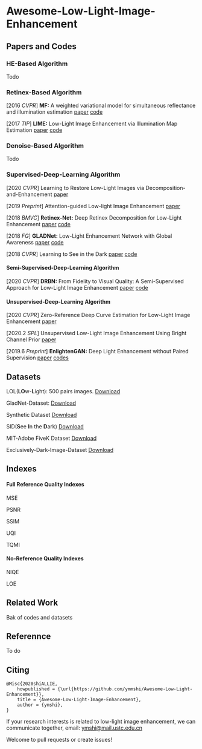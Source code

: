 # Awesome-Low-Light-Image-Enhancement

## Papers and Codes
### HE-Based Algorithm

Todo

### Retinex-Based Algorithm

[2016 *CVPR*] **MF:** A weighted variational model for simultaneous reflectance and illumination estimation [paper](https://ieeexplore.ieee.org/stamp/stamp.jsp?tp=&arnumber=7780673) [code](https://xueyangfu.github.io/paper/2016/cvpr/Matlab_implementation.zip)

[2017 *TIP*] **LIME:** Low-Light Image Enhancement via Illumination Map Estimation [paper](https://ieeexplore.ieee.org/stamp/stamp.jsp?tp=&arnumber=7782813) [code](https://sites.google.com/view/xjguo/lime)

### Denoise-Based Algorithm

Todo

### Supervised-Deep-Learning Algorithm

[2020 *CVPR*] Learning to Restore Low-Light Images via Decomposition-and-Enhancement [paper](https://openaccess.thecvf.com/content_CVPR_2020/papers/Xu_Learning_to_Restore_Low-Light_Images_via_Decomposition-and-Enhancement_CVPR_2020_paper.pdf)

[2019 *Preprint*] Attention-guided Low-light Image Enhancement [paper](https://arxiv.org/pdf/1908.00682.pdf) <!--[code](http://phi-ai.org/project/AgLLNet/default.htm)-->

[2018 *BMVC*] **Retinex-Net:** Deep Retinex Decomposition for Low-Light Enhancement [paper](https://arxiv.org/pdf/1808.04560.pdf) [code](https://github.com/weichen582/RetinexNet)

[2018 *FG*] **GLADNet:** Low-Light Enhancement Network with Global Awareness [paper](https://ieeexplore.ieee.org/stamp/stamp.jsp?tp=&arnumber=8373911) [code](https://github.com/weichen582/GLADNet)

[2018 *CVPR*] Learning to See in the Dark [paper](https://openaccess.thecvf.com/content_cvpr_2018/papers/Chen_Learning_to_See_CVPR_2018_paper.pdf) [code](https://github.com/cchen156/Learning-to-See-in-the-Dark)

#### Semi-Supervised-Deep-Learning Algorithm

[2020 *CVPR*] **DRBN:** From Fidelity to Visual Quality: A Semi-Supervised Approach for Low-Light Image Enhancement [paper](https://openaccess.thecvf.com/content_CVPR_2020/papers/Yang_From_Fidelity_to_Perceptual_Quality_A_Semi-Supervised_Approach_for_Low-Light_CVPR_2020_paper.pdf) [code](https://github.com/flyywh/CVPR-2020-Semi-Low-Light)

#### Unsupervised-Deep-Learning Algorithm

[2020 *CVPR*] Zero-Reference Deep Curve Estimation for Low-Light Image Enhancement [paper](https://openaccess.thecvf.com/content_CVPR_2020/papers/Guo_Zero-Reference_Deep_Curve_Estimation_for_Low-Light_Image_Enhancement_CVPR_2020_paper.pdf)

[2020.2 *SPL*] Unsupervised Low-Light Image Enhancement Using
Bright Channel Prior [paper](https://ieeexplore.ieee.org/document/8955834)

[2019.6 *Preprint*] **EnlightenGAN:** Deep Light Enhancement without Paired Supervision [paper](https://arxiv.org/abs/1906.06972) [codes](https://github.com/TAMU-VITA/EnlightenGAN)

## Datasets

LOL(**LO**w-**L**ight): 500 pairs images. [Download](https://daooshee.github.io/BMVC2018website/)

GladNet-Dataset: [Download](https://daooshee.github.io/fgworkshop18Gladnet/)

Synthetic Dataset [Download](http://phi-ai.org/project/AgLLNet/default.htm)

SID(**S**ee **I**n the **D**ark) [Download](https://github.com/cchen156/Learning-to-See-in-the-Dars)

MIT-Adobe FiveK Dataset [Download](https://data.csail.mit.edu/graphics/fivek/)

Exclusively-Dark-Image-Dataset [Download](https://github.com/cs-chan/Exclusively-Dark-Image-Dataset)

## Indexes 

#### Full Reference Quality Indexes

MSE 

PSNR

SSIM

UQI

TQMI

#### No-Reference Quality Indexes

NIQE

LOE

## Related Work

Bak of codes and datasets <!--[Baidu Drive]() [Google Drive]()-->

## Referennce

To do

## Citing

```
@Misc{2020shiALLIE,
	howpublished = {\url{https://github.com/ymmshi/Awesome-Low-Light-Enhancement}},
	title = {Awesome-Low-Light-Image-Enhancement},
	author = {ymshi},
}
```

If your research interests is related to low-light image enhancement, we can communicate together, email: ymshi@mail.ustc.edu.cn

Welcome to pull requests or create issues!